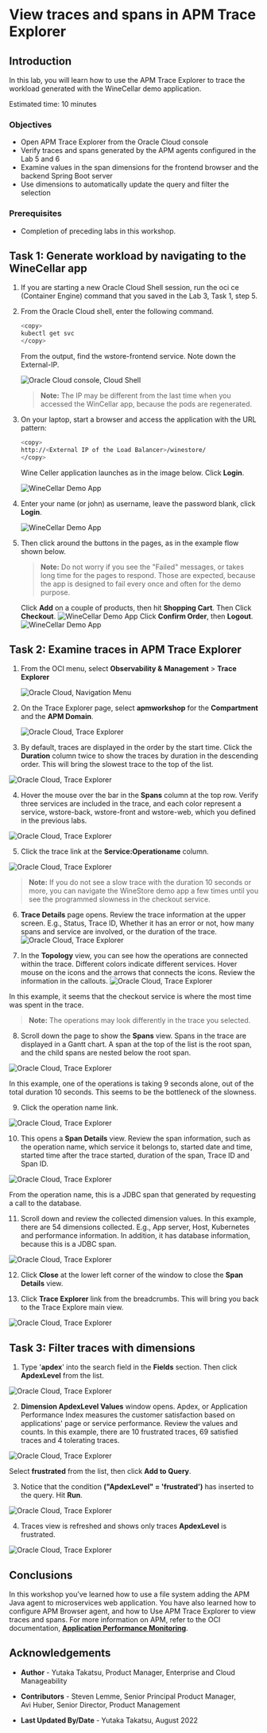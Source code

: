 # View traces and spans in APM Trace Explorer

## Introduction

In this lab, you will learn how to use the APM Trace Explorer to trace the workload generated with the WineCellar demo application.

Estimated time: 10 minutes

### Objectives

* Open APM Trace Explorer from the Oracle Cloud console
*	Verify traces and spans generated by the APM agents configured in the Lab 5 and 6
*	Examine values in the span dimensions for the frontend browser and the backend Spring Boot server
* Use dimensions to automatically update the query and filter the selection

### Prerequisites

* Completion of preceding labs in this workshop.

## **Task 1**: Generate workload by navigating to the WineCellar app

1. If you are starting a new Oracle Cloud Shell session, run the oci ce (Container Engine) command that you saved in the Lab 3, Task 1, step 5.
2. From the Oracle Cloud shell, enter the following command.

    ``` bash
    <copy>
    kubectl get svc
    </copy>
    ```

    From the output, find the wstore-frontend service. Note down the External-IP.

   ![Oracle Cloud console, Cloud Shell](images/6-1-1-cloudshell.png " ")

   > **Note:** The IP may be different from the last time when you accessed the WinCellar app, because the pods are regenerated.

3.	On your laptop, start a browser and access the application with the URL pattern:

    ``` bash
    <copy>
    http://<External IP of the Load Balancer>/winestore/
    </copy>
    ```

    Wine Celler application launches as in the image below. Click **Login**.

    ![WineCellar Demo App](images/6-1-2-wstore.png " ")


4.  Enter your name (or john) as username, leave the password blank, click **Login**.

    ![WineCellar Demo App](images/6-1-4-demoapp.png " ")


5. Then click around the buttons in the pages, as in the example flow shown below.

    > **Note:** Do not worry if you see the "Failed" messages, or takes long time for the pages to respond. Those are expected, because the app is designed to fail every once and often for the demo purpose.

    Click **Add** on a couple of products, then hit **Shopping Cart**. Then Click **Checkout**.
    ![WineCellar Demo App](images/6-1-5-demoapp.png " ")
    Click **Confirm Order**, then **Logout**.
    ![WineCellar Demo App](images/6-1-6-demoapp.png " ")


## **Task 2**: Examine traces in APM Trace Explorer

1. From the OCI menu, select **Observability & Management** > **Trace Explorer**

   ![Oracle Cloud, Navigation Menu](images/6-2-1-menu.png " ")

2. On the Trace Explorer page, select **apmworkshop** for the **Compartment** and the **APM Domain**.

   ![Oracle Cloud, Trace Explorer](images/6-2-2-traceexplorer.png " ")

3.	By default, traces are displayed in the order by the start time. Click the **Duration** column twice to show the traces by duration in the descending order. This will bring the slowest trace to the top of the list.

   ![Oracle Cloud, Trace Explorer](images/6-2-3-traceexplorer.png " ")

4. Hover the mouse over the bar in the **Spans** column at the top row. Verify three services are included in the trace, and each color represent a service, wstore-back, wstore-front and wstore-web, which you defined in the previous labs.

  ![Oracle Cloud, Trace Explorer](images/6-2-4-traceexplorer.png " ")

5.	Click the trace link at the **Service:Operationame** column.

   ![Oracle Cloud, Trace Explorer](images/6-2-5-traceexplorer.png " ")

   >**Note:** If you do not see a slow trace with the duration 10 seconds or more, you can navigate the WineStore demo app a few times until you see the programmed slowness in the checkout service.

6. **Trace Details** page opens. Review the trace information at the upper screen. E.g., Status, Trace ID, Whether it has an error or not, how many spans and service are involved, or the duration of the trace.
   ![Oracle Cloud, Trace Explorer](images/6-2-6-traceexplorer.png " ")

7. In the **Topology** view, you can see how the operations are connected within the trace. Different colors indicate different services. Hover mouse on the icons and the arrows that connects the icons. Review the information in the callouts.
  ![Oracle Cloud, Trace Explorer](images/6-2-7-traceexplorer.png " ")

  In this example, it seems that the checkout service is where the most time was spent in the trace.

  >**Note:** The operations may look differently in the trace you selected.

8. Scroll down the page to show the **Spans** view. Spans in the trace are displayed in a Gantt chart. A span at the top of the list is the root span, and the child spans are nested below the root span.

  ![Oracle Cloud, Trace Explorer](images/6-2-8-traceexplorer.png " ")

  In this example, one of the operations is taking 9 seconds alone, out of the total duration 10 seconds. This seems to be the bottleneck of the slowness.

9. Click the operation name link.

  ![Oracle Cloud, Trace Explorer](images/6-2-9-traceexplorer.png " ")

10. This opens a **Span Details** view. Review the span information, such as the operation name, which service it belongs to, started date and time, started time after the trace started, duration of the span, Trace ID and Span ID.

  ![Oracle Cloud, Trace Explorer](images/6-2-10-traceexplorer.png " ")

  From the operation name, this is a JDBC span that generated by requesting a call to the database.

11. Scroll down and review the collected dimension values. In this example, there are 54 dimensions collected. E.g., App server, Host, Kubernetes and performance information. In addition, it has database information, because this is a JDBC span.

  ![Oracle Cloud, Trace Explorer](images/6-2-11-traceexplorer.png " ")

12. Click **Close** at the lower left corner of the window to close the **Span Details** view.

13. Click **Trace Explorer** link from the breadcrumbs. This will bring you back to the Trace Explore main view.

  ![Oracle Cloud, Trace Explorer](images/6-2-12-traceexplorer.png " ")

## **Task 3**: Filter traces with dimensions

1. Type '**apdex**' into the search field in the **Fields** section. Then click **ApdexLevel** from the list.

  ![Oracle Cloud, Trace Explorer](images/6-3-1-traceexplorer.png " ")

2. **Dimension ApdexLevel Values** window opens. Apdex, or Application Performance Index measures the customer satisfaction based on applications' page or service performance. Review the values and counts. In this example, there are 10 frustrated traces, 69 satisfied traces and 4 tolerating traces.

  ![Oracle Cloud, Trace Explorer](images/6-3-2-traceexplorer.png " ")

  Select **frustrated** from the list, then click **Add to Query**.

3. Notice that the condition  **("ApdexLevel" = 'frustrated')** has inserted to the query. Hit **Run**.

  ![Oracle Cloud, Trace Explorer](images/6-3-3-traceexplorer.png " ")

4. Traces view is refreshed and shows only traces **ApdexLevel** is frustrated.

  ![Oracle Cloud, Trace Explorer](images/6-3-4-traceexplorer.png " ")





## Conclusions

In this workshop you’ve learned how to use a file system adding the APM Java agent to microservices web application. You have also learned how to configure APM Browser agent, and how to Use APM Trace Explorer to view traces and spans. For more information on APM, refer to the OCI documentation, **[Application Performance Monitoring](https://docs.oracle.com/en-us/iaas/application-performance-monitoring/index.html)**.


## Acknowledgements

* **Author** - Yutaka Takatsu, Product Manager, Enterprise and Cloud Manageability
- **Contributors** - Steven Lemme, Senior Principal Product Manager,  
Avi Huber, Senior Director, Product Management
* **Last Updated By/Date** - Yutaka Takatsu, August 2022
